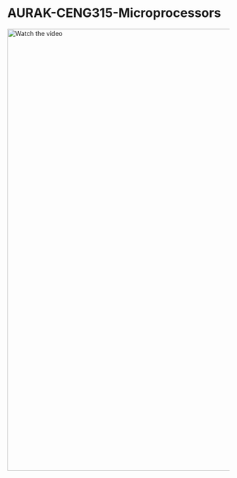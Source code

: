 # AURAK-CENG315-Microprocessors

<a href="https://youtu.be/vt5fpE0bzSY">
  <img src="https://i.stack.imgur.com/Vp2cE.png" alt="Watch the video" width="1000">
</a>
